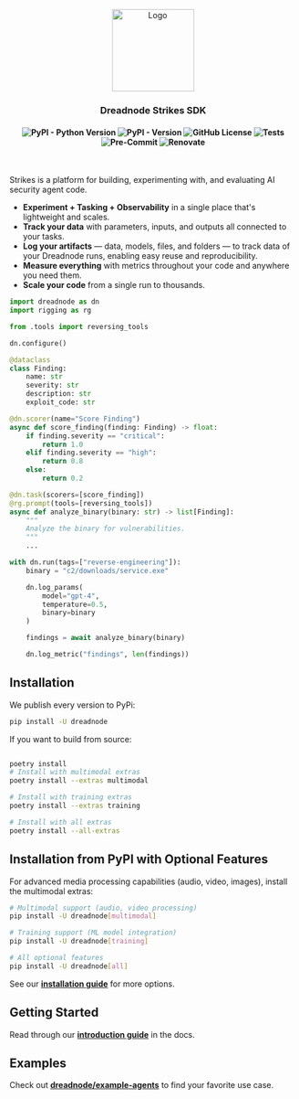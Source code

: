 <p align="center">
    <img
    src="https://d1lppblt9t2x15.cloudfront.net/logos/5714928f3cdc09503751580cffbe8d02.png"
    alt="Logo"
    align="center"
    width="144px"
    height="144px"
    />
</p>

<h3 align="center">
Dreadnode Strikes SDK
</h3>

<h4 align="center">
    <img alt="PyPI - Python Version" src="https://img.shields.io/pypi/pyversions/dreadnode">
    <img alt="PyPI - Version" src="https://img.shields.io/pypi/v/dreadnode">
    <img alt="GitHub License" src="https://img.shields.io/github/license/dreadnode/sdk">
    <img alt="Tests" src="https://img.shields.io/github/actions/workflow/status/dreadnode/sdk/tests.yaml">
    <img alt="Pre-Commit" src="https://img.shields.io/github/actions/workflow/status/dreadnode/sdk/pre-commit.yaml">
    <img alt="Renovate" src="https://img.shields.io/github/actions/workflow/status/dreadnode/sdk/renovate.yaml">
</h4>

</br>

Strikes is a platform for building, experimenting with, and evaluating AI security agent code.

- **Experiment + Tasking + Observability** in a single place that's lightweight and scales.
- **Track your data** with parameters, inputs, and outputs all connected to your tasks.
- **Log your artifacts** — data, models, files, and folders — to track data of your Dreadnode runs, enabling easy reuse and reproducibility.
- **Measure everything** with metrics throughout your code and anywhere you need them.
- **Scale your code** from a single run to thousands.

```python
import dreadnode as dn
import rigging as rg

from .tools import reversing_tools

dn.configure()

@dataclass
class Finding:
    name: str
    severity: str
    description: str
    exploit_code: str

@dn.scorer(name="Score Finding")
async def score_finding(finding: Finding) -> float:
    if finding.severity == "critical":
        return 1.0
    elif finding.severity == "high":
        return 0.8
    else:
        return 0.2

@dn.task(scorers=[score_finding])
@rg.prompt(tools=[reversing_tools])
async def analyze_binary(binary: str) -> list[Finding]:
    """
    Analyze the binary for vulnerabilities.
    """
    ...

with dn.run(tags=["reverse-engineering"]):
    binary = "c2/downloads/service.exe"

    dn.log_params(
        model="gpt-4",
        temperature=0.5,
        binary=binary
    )

    findings = await analyze_binary(binary)

    dn.log_metric("findings", len(findings))
```

## Installation

We publish every version to PyPi:
```bash
pip install -U dreadnode
```

If you want to build from source:

```bash

poetry install
# Install with multimodal extras
poetry install --extras multimodal

# Install with training extras
poetry install --extras training

# Install with all extras
poetry install --all-extras
```

## Installation from PyPI with Optional Features

For advanced media processing capabilities (audio, video, images), install the multimodal extras:

```bash
# Multimodal support (audio, video processing)
pip install -U dreadnode[multimodal]

# Training support (ML model integration)
pip install -U dreadnode[training]

# All optional features
pip install -U dreadnode[all]
```

See our **[installation guide](https://docs.dreadnode.io/strikes/install)** for more options.

## Getting Started

Read through our **[introduction guide](https://docs.dreadnode.io/strikes/intro)** in the docs.

## Examples

Check out **[dreadnode/example-agents](https://github.com/dreadnode/example-agents)** to find your favorite use case.
